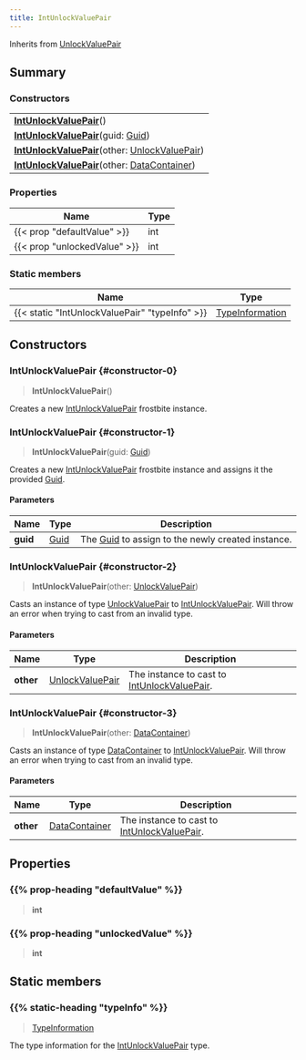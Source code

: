 ```yaml
---
title: IntUnlockValuePair
---
```


Inherits from 
[UnlockValuePair](/vext/ref/fb/unlockvaluepair)

## Summary
### Constructors
| |
| ----------- |
| **[IntUnlockValuePair](#constructor-0)**() |
| **[IntUnlockValuePair](#constructor-1)**(guid: [Guid](/vext/ref/shared/class/guid)) |
| **[IntUnlockValuePair](#constructor-2)**(other: [UnlockValuePair](/vext/ref/fb/unlockvaluepair)) |
| **[IntUnlockValuePair](#constructor-3)**(other: [DataContainer](/vext/ref/shared/class/datacontainer)) |

### Properties
| Name | Type |
| ---- | ---- |
| {{< prop "defaultValue" >}} | int |
| {{< prop "unlockedValue" >}} | int |

### Static members
| Name | Type |
| ---- | ---- |
| {{< static "IntUnlockValuePair" "typeInfo" >}} | [TypeInformation](/vext/ref/shared/class/typeinformation) |

## Constructors
### IntUnlockValuePair {#constructor-0}
> **IntUnlockValuePair**()

Creates a new [IntUnlockValuePair](/vext/ref/fb/intunlockvaluepair) frostbite instance.

### IntUnlockValuePair {#constructor-1}
> **IntUnlockValuePair**(guid: [Guid](/vext/ref/shared/class/guid))

Creates a new [IntUnlockValuePair](/vext/ref/fb/intunlockvaluepair) frostbite instance and assigns it the provided [Guid](/vext/ref/shared/class/guid).

#### Parameters
| Name | Type | Description |
| ---- | ---- | ----------- |
| **guid** | [Guid](/vext/ref/shared/class/guid) | The [Guid](/vext/ref/shared/class/guid) to assign to the newly created instance. |

### IntUnlockValuePair {#constructor-2}
> **IntUnlockValuePair**(other: [UnlockValuePair](/vext/ref/fb/unlockvaluepair))

Casts an instance of type [UnlockValuePair](/vext/ref/fb/unlockvaluepair) to [IntUnlockValuePair](/vext/ref/fb/intunlockvaluepair). Will throw an error when trying to cast from an invalid type.

#### Parameters
| Name | Type | Description |
| ---- | ---- | ----------- |
| **other** | [UnlockValuePair](/vext/ref/fb/unlockvaluepair) | The instance to cast to [IntUnlockValuePair](/vext/ref/fb/intunlockvaluepair). |

### IntUnlockValuePair {#constructor-3}
> **IntUnlockValuePair**(other: [DataContainer](/vext/ref/shared/class/datacontainer))

Casts an instance of type [DataContainer](/vext/ref/shared/class/datacontainer) to [IntUnlockValuePair](/vext/ref/fb/intunlockvaluepair). Will throw an error when trying to cast from an invalid type.

#### Parameters
| Name | Type | Description |
| ---- | ---- | ----------- |
| **other** | [DataContainer](/vext/ref/shared/class/datacontainer) | The instance to cast to [IntUnlockValuePair](/vext/ref/fb/intunlockvaluepair). |

## Properties
### {{% prop-heading "defaultValue" %}}
> **int**

### {{% prop-heading "unlockedValue" %}}
> **int**

## Static members
### {{% static-heading "typeInfo" %}}
> [TypeInformation](/vext/ref/shared/class/typeinformation)

The type information for the [IntUnlockValuePair](/vext/ref/fb/intunlockvaluepair) type.

